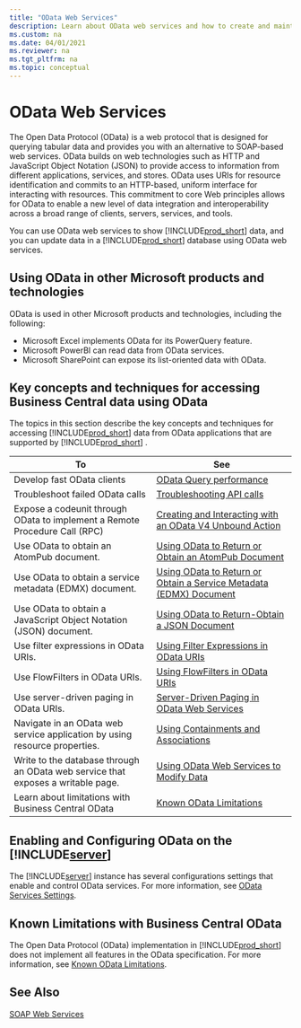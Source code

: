 ```yaml
---
title: "OData Web Services"
description: Learn about OData web services and how to create and maintain these services. 
ms.custom: na
ms.date: 04/01/2021
ms.reviewer: na
ms.tgt_pltfrm: na
ms.topic: conceptual
---
```


# OData Web Services

The Open Data Protocol \(OData\) is a web protocol that is designed for querying tabular data and provides you with an alternative to SOAP-based web services. OData builds on web technologies such as HTTP and JavaScript Object Notation \(JSON\) to provide access to information from different applications, services, and stores. OData uses URIs for resource identification and commits to an HTTP-based, uniform interface for interacting with resources. This commitment to core Web principles allows for OData to enable a new level of data integration and interoperability across a broad range of clients, servers, services, and tools.  
  
 You can use OData web services to show [!INCLUDE[prod_short](../developer/includes/prod_short.md)] data, and you can update data in a [!INCLUDE[prod_short](../developer/includes/prod_short.md)] database using OData web services.  

## Using OData in other Microsoft products and technologies
OData is used in other Microsoft products and technologies, including the following:  
- Microsoft Excel implements OData for its PowerQuery feature.
- Microsoft PowerBI can read data from OData services.
- Microsoft SharePoint can expose its list-oriented data with OData.  

## Key concepts and techniques for accessing Business Central data using OData      
The topics in this section describe the key concepts and techniques for accessing [!INCLUDE[prod_short](../developer/includes/prod_short.md)] data from OData applications that are supported by [!INCLUDE[prod_short](../developer/includes/prod_short.md)] .  
  
|To|See|  
|--------|---------|  
|Develop fast OData clients | [OData Query performance](odata-client-performance.md) |
|Troubleshoot failed OData calls | [Troubleshooting API calls](../api-reference/v2.0/dynamics-error-codes.md) |  
|Expose a codeunit through OData to implement a Remote Procedure Call (RPC) |[Creating and Interacting with an OData V4 Unbound Action](../developer/devenv-creating-and-interacting-with-odatav4-unbound-action.md)|  
|Use OData to obtain an AtomPub document.|[Using OData to Return or Obtain an AtomPub Document](Return-Obtain-an-AtomPub-Document.md)|  
|Use OData to obtain a service metadata \(EDMX\) document.|[Using OData to Return or Obtain a Service Metadata \(EDMX\) Document](return-obtain-service-metadata-edmx-document.md)|  
|Use OData to obtain a JavaScript Object Notation \(JSON\) document.|[Using OData to Return-Obtain a JSON Document](return-obtain-json-document.md)|  
|Use filter expressions in OData URIs.|[Using Filter Expressions in OData URIs](Use-Filter-Expressions-in-OData-URIs.md)|  
|Use FlowFilters in OData URIs.|[Using FlowFilters in OData URIs](use-flowfilters-in-odata-uris.md)|  
|Use server-driven paging in OData URIs.|[Server-Driven Paging in OData Web Services](Server-Driven-Paging-in-OData-Web-Services.md)|  
|Navigate in an OData web service application by using resource properties.|[Using Containments and Associations](use-containments-associations.md)|  
|Write to the database through an OData web service that exposes a writable page.|[Using OData Web Services to Modify Data](use-odata-to-modify-data.md)|
|Learn about limitations with Business Central OData|[Known OData Limitations](odata-known-limitations.md)|    

## Enabling and Configuring OData on the [!INCLUDE[server](../developer/includes/server.md)]
 
The [!INCLUDE[server](../developer/includes/server.md)] instance has several configurations settings that enable and control OData services. For more information, see [OData Services Settings](../administration/configure-server-instance.md#ODataServices).

## Known Limitations with Business Central OData
The Open Data Protocol \(OData\) implementation in [!INCLUDE[prod_short](../developer/includes/prod_short.md)] does not implement all features in the OData specification. For more information, see [Known OData Limitations](odata-known-limitations.md).

## See Also  

[SOAP Web Services](SOAP-Web-Services.md)
